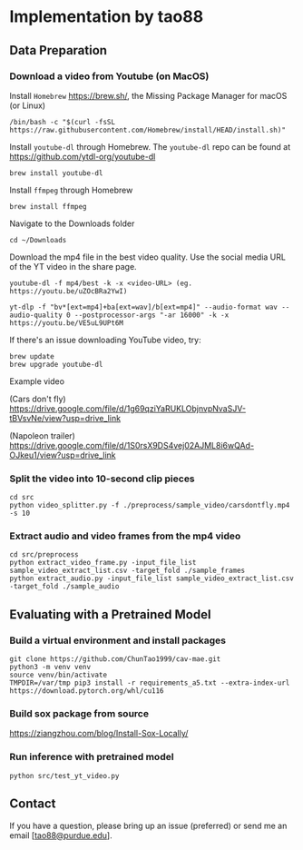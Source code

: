 # Implementation by tao88

## Data Preparation
### Download a video from Youtube (on MacOS)
Install `Homebrew` https://brew.sh/, the Missing Package Manager for macOS (or Linux)
```
/bin/bash -c "$(curl -fsSL https://raw.githubusercontent.com/Homebrew/install/HEAD/install.sh)"
```
Install `youtube-dl` through Homebrew. The `youtube-dl` repo can be found at https://github.com/ytdl-org/youtube-dl
```
brew install youtube-dl
```
Install `ffmpeg` through Homebrew
```
brew install ffmpeg
```
Navigate to the Downloads folder
```
cd ~/Downloads
```
Download the mp4 file in the best video quality. Use the social media URL of the YT video in the share page.
```
youtube-dl -f mp4/best -k -x <video-URL> (eg. https://youtu.be/uZOcBRa2YwI)
```
```
yt-dlp -f "bv*[ext=mp4]+ba[ext=wav]/b[ext=mp4]" --audio-format wav --audio-quality 0 --postprocessor-args "-ar 16000" -k -x https://youtu.be/VE5uL9UPt6M
```
If there's an issue downloading YouTube video, try:
```
brew update
brew upgrade youtube-dl
```
Example video 

(Cars don't fly) https://drive.google.com/file/d/1g69qziYaRUKLObjnvpNvaSJV-tBVsvNe/view?usp=drive_link

(Napoleon trailer) https://drive.google.com/file/d/1S0rsX9DS4vej02AJML8i6wQAd-OJkeu1/view?usp=drive_link

### Split the video into 10-second clip pieces
```
cd src
python video_splitter.py -f ./preprocess/sample_video/carsdontfly.mp4 -s 10
```

### Extract audio and video frames from the mp4 video
```
cd src/preprocess
python extract_video_frame.py -input_file_list sample_video_extract_list.csv -target_fold ./sample_frames
python extract_audio.py -input_file_list sample_video_extract_list.csv -target_fold ./sample_audio
```

## Evaluating with a Pretrained Model
### Build a virtual environment and install packages
```
git clone https://github.com/ChunTao1999/cav-mae.git
python3 -m venv venv
source venv/bin/activate
TMPDIR=/var/tmp pip3 install -r requirements_a5.txt --extra-index-url https://download.pytorch.org/whl/cu116 
```

### Build sox package from source
https://ziangzhou.com/blog/Install-Sox-Locally/

### Run inference with pretrained model
```
python src/test_yt_video.py
```

## Contact
If you have a question, please bring up an issue (preferred) or send me an email [tao88@purdue.edu].
